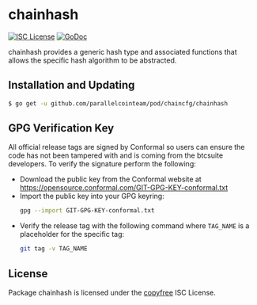 # chainhash

[![ISC License](http://img.shields.io/badge/license-ISC-blue.svg)](http://copyfree.org)
[![GoDoc](https://img.shields.io/badge/godoc-reference-blue.svg)](http://godoc.org/github.com/parallelcointeam/pod/chaincfg/chainhash)

chainhash provides a generic hash type and associated functions that allows the specific hash algorithm to be abstracted.

## Installation and Updating

```bash
$ go get -u github.com/parallelcointeam/pod/chaincfg/chainhash
```

## GPG Verification Key

All official release tags are signed by Conformal so users can ensure the code
has not been tampered with and is coming from the btcsuite developers. To
verify the signature perform the following:

- Download the public key from the Conformal website at
  https://opensource.conformal.com/GIT-GPG-KEY-conformal.txt
- Import the public key into your GPG keyring:
  ```bash
  gpg --import GIT-GPG-KEY-conformal.txt
  ```
- Verify the release tag with the following command where `TAG_NAME` is a
  placeholder for the specific tag:
  ```bash
  git tag -v TAG_NAME
  ```

## License

Package chainhash is licensed under the [copyfree](http://copyfree.org) ISC
License.
